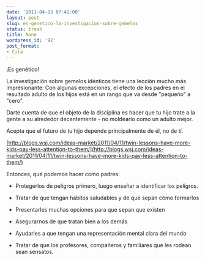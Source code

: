 ```yaml
---
date: '2011-04-13 07:42:00'
layout: post
slug: es-genetico-la-investigacion-sobre-gemelos
status: trash
title: None
wordpress_id: '92'
post_format:
- Cita
---
```


¡Es genético!





La investigación sobre gemelos idénticos tiene una lección mucho más impresionante: Con algunas excepciones, el efecto de los padres en el resultado adulto de los hijos está en un rango que va desde "pequeño" a "cero".





Darte cuenta de que el objeto de la disciplina es hacer que tu hijo trate a la gente a su alrededor decentemente - no moldearlo como un adulto mejor.





Acepta que el futuro de tu hijo depende principalmente de él, no de tí.





[http://blogs.wsj.com/ideas-market/2011/04/11/twin-lessons-have-more-kids-pay-less-attention-to-them/](http://blogs.wsj.com/ideas-market/2011/04/11/twin-lessons-have-more-kids-pay-less-attention-to-them/)




Entonces, qué podemos hacer como padres:




  * Protegerlos de peligros primero, luego enseñar a identificar los peligros.


  * Tratar de que tengan hábitos saludables y de que sepan cómo formarlos


  * Presentarles muchas opciones para que sepan que existen


  * Asegurarnos de que tratan bien a los demás


  * Ayudarles a que tengan una representación mental clara del mundo


  * Tratar de que los profesores, compañeros y familiares que les rodean sean sensatos.


